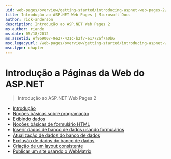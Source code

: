 ```yaml
---
uid: web-pages/overview/getting-started/introducing-aspnet-web-pages-2/index
title: Introdução ao ASP.NET Web Pages | Microsoft Docs
author: rick-anderson
description: Introdução ao ASP.NET Web Pages 2
ms.author: riande
ms.date: 05/18/2012
ms.assetid: ef969007-9e27-431c-b2f7-e1772af7a0b6
msc.legacyurl: /web-pages/overview/getting-started/introducing-aspnet-web-pages-2
msc.type: chapter
---
```

<a name="introducing-aspnet-web-pages"></a>Introdução a Páginas da Web do ASP.NET
====================
> Introdução ao ASP.NET Web Pages 2


- [Introdução](getting-started.md)
- [Noções básicas sobre programação](intro-to-web-pages-programming.md)
- [Exibindo dados](displaying-data.md)
- [Noções básicas de formulário HTML](form-basics.md)
- [Inserir dados de banco de dados usando formulários](entering-data.md)
- [Atualização de dados do banco de dados](updating-data.md)
- [Exclusão de dados do banco de dados](deleting-data.md)
- [Criação de um layout consistente](layouts.md)
- [Publicar um site usando o WebMatrix](publishing.md)
